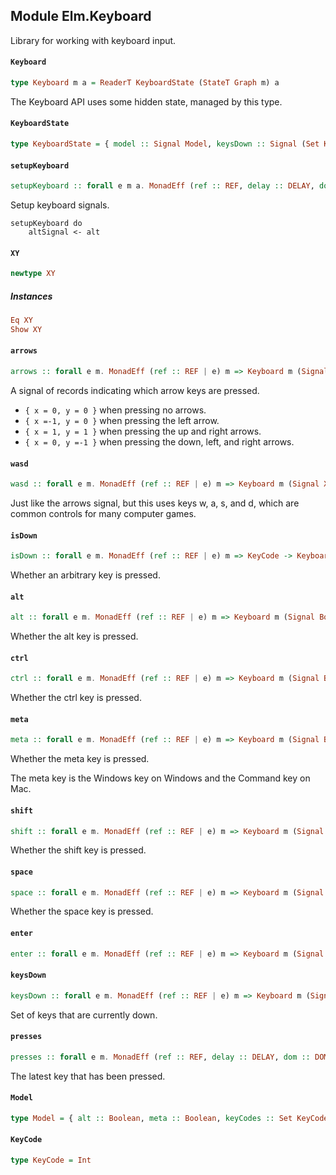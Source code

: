 ## Module Elm.Keyboard

Library for working with keyboard input.

#### `Keyboard`

``` purescript
type Keyboard m a = ReaderT KeyboardState (StateT Graph m) a
```

The Keyboard API uses some hidden state, managed by this type.

#### `KeyboardState`

``` purescript
type KeyboardState = { model :: Signal Model, keysDown :: Signal (Set KeyCode) }
```

#### `setupKeyboard`

``` purescript
setupKeyboard :: forall e m a. MonadEff (ref :: REF, delay :: DELAY, dom :: DOM, now :: Now, console :: CONSOLE | e) m => Keyboard m a -> GraphState m a
```

Setup keyboard signals.

    setupKeyboard do
        altSignal <- alt

#### `XY`

``` purescript
newtype XY
```

##### Instances
``` purescript
Eq XY
Show XY
```

#### `arrows`

``` purescript
arrows :: forall e m. MonadEff (ref :: REF | e) m => Keyboard m (Signal XY)
```

A signal of records indicating which arrow keys are pressed.

* `{ x = 0, y = 0 }` when pressing no arrows.
* `{ x =-1, y = 0 }` when pressing the left arrow.
* `{ x = 1, y = 1 }` when pressing the up and right arrows.
* `{ x = 0, y =-1 }` when pressing the down, left, and right arrows.

#### `wasd`

``` purescript
wasd :: forall e m. MonadEff (ref :: REF | e) m => Keyboard m (Signal XY)
```

Just like the arrows signal, but this uses keys w, a, s, and d,
which are common controls for many computer games.

#### `isDown`

``` purescript
isDown :: forall e m. MonadEff (ref :: REF | e) m => KeyCode -> Keyboard m (Signal Bool)
```

Whether an arbitrary key is pressed.

#### `alt`

``` purescript
alt :: forall e m. MonadEff (ref :: REF | e) m => Keyboard m (Signal Bool)
```

Whether the alt key is pressed.

#### `ctrl`

``` purescript
ctrl :: forall e m. MonadEff (ref :: REF | e) m => Keyboard m (Signal Bool)
```

Whether the ctrl key is pressed.

#### `meta`

``` purescript
meta :: forall e m. MonadEff (ref :: REF | e) m => Keyboard m (Signal Bool)
```

Whether the meta key is pressed.

The meta key is the Windows key on Windows and the Command key on Mac.

#### `shift`

``` purescript
shift :: forall e m. MonadEff (ref :: REF | e) m => Keyboard m (Signal Bool)
```

Whether the shift key is pressed.

#### `space`

``` purescript
space :: forall e m. MonadEff (ref :: REF | e) m => Keyboard m (Signal Bool)
```

Whether the space key is pressed.

#### `enter`

``` purescript
enter :: forall e m. MonadEff (ref :: REF | e) m => Keyboard m (Signal Bool)
```

#### `keysDown`

``` purescript
keysDown :: forall e m. MonadEff (ref :: REF | e) m => Keyboard m (Signal (Set KeyCode))
```

Set of keys that are currently down.

#### `presses`

``` purescript
presses :: forall e m. MonadEff (ref :: REF, delay :: DELAY, dom :: DOM, now :: Now, console :: CONSOLE | e) m => Keyboard m (Signal KeyCode)
```

The latest key that has been pressed.

#### `Model`

``` purescript
type Model = { alt :: Boolean, meta :: Boolean, keyCodes :: Set KeyCode }
```

#### `KeyCode`

``` purescript
type KeyCode = Int
```



